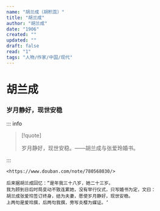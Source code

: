 ```yaml
---
name: "胡兰成（胡积蕊）"
title: "胡兰成"
author: "胡兰成"
date: "1906"
created: ""
updated: ""
draft: false
read: "1"
tags: "人物/作家/中国/现代"
---
```


# 胡兰成

### 岁月静好，现世安稳

::: info

> [!quote]
>
> 岁月静好，现世安稳。——胡兰成与张爱玲婚书。

:::

```
<https://www.douban.com/note/780568030/>

后来据胡兰成回忆：“是年我三十八岁，她二十三岁。
我为顾到日后时局变动不致连累她，没有举行仪式，只写婚书为定，文曰：
胡兰成张爱玲签订终身，结为夫妻，愿使岁月静好，现世安稳。
上两句是爱玲撰，后两句我撰，旁写炎樱为媒证。‘
```

